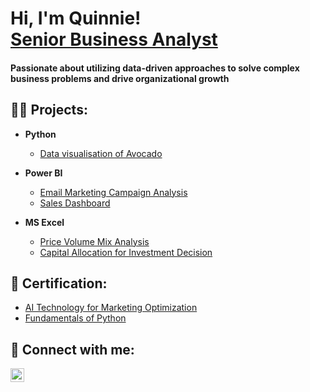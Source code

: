 <h1>Hi, I'm Quinnie! <br/> <a href="https://www.linkedin.com/in/quynhtruong/">Senior Business Analyst</a></h1>

<h4> Passionate about utilizing data-driven approaches to solve complex business problems and drive organizational growth </h4>

<h2>👨‍💻  Projects:</h2>

- <b>Python </b>
  - [Data visualisation of Avocado](https://github.com/Quinnie-hello/Python/tree/main)
  
- <b>Power BI </b>
  - [Email Marketing Campaign Analysis](https://github.com/Quinnie-hello/Emailcampaign/tree/main)
  - [Sales Dashboard](https://github.com/Quinnie-hello/Salesdashboard/tree/main)

- <b>MS Excel</b>
  - [Price Volume Mix Analysis](https://github.com/Quinnie-hello/PVM)
  - [Capital Allocation for Investment Decision](https://github.com/Quinnie-hello/Assetallocation)

<h2>📜  Certification:</h2>

  - [AI Technology for Marketing Optimization](https://github.com/Quinnie-hello/Certificate)
  - [Fundamentals of Python](https://github.com/Quinnie-hello/Certificate)
  
<h2> 🤳 Connect with me:</h2>

[<img align="left" alt="Quynh Truong | LinkedIn" width="22px" src="https://cdn.jsdelivr.net/npm/simple-icons@v3/icons/linkedin.svg" />][linkedin]

[linkedin]: https://linkedin.com/in/quynhtruong

<!--
**Quinnie-hello/Quinnie-hello** is a ✨ _special_ ✨ repository because its `README.md` (this file) appears on your GitHub profile.


